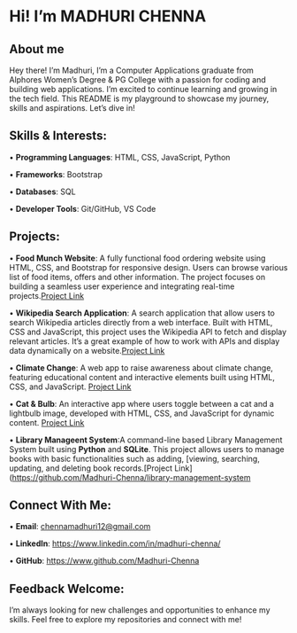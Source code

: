 # Hi! I’m MADHURI CHENNA

## About me
Hey there! I’m Madhuri, I’m a Computer Applications graduate from Alphores Women’s Degree & PG College with a passion for coding and building web applications. I’m excited to continue learning and growing in the tech field. This README is my playground to showcase my journey, skills and aspirations. Let’s dive in!

## Skills & Interests:
• __Programming Languages__: HTML, CSS, JavaScript, Python 

•	__Frameworks__: Bootstrap

•	__Databases__: SQL

•	__Developer Tools__: Git/GitHub, VS Code

## Projects: 
•	__Food Munch Website__: A fully functional food ordering website using HTML, CSS, and Bootstrap for responsive design. Users can browse various list of food items, offers and other information. The project 
     focuses on building a seamless user experience and integrating real-time projects.[Project Link](https://github.com/Madhuri-Chenna/FOODMUNCH-WEBSITE)
  
•	__Wikipedia Search Application__: A search application that allow users to search Wikipedia articles directly from a web interface. Built with HTML, CSS and JavaScript, this project uses the Wikipedia API to 
     fetch and display relevant articles. It’s a great example of how to work with APIs and display data dynamically on a website.[Project Link](https://github.com/Madhuri-Chenna/WIKIPEDIA-SEARCH-APPLICATION)
  
•	__Climate Change__:  A web app to raise awareness about climate change, featuring educational content and interactive elements built using HTML, CSS, and JavaScript.
                        [Project Link](https://github.com/Madhuri-Chenna/CLIMATE-CHANGE)

•	__Cat & Bulb__: An interactive app where users toggle between a cat and a lightbulb image, developed with HTML, CSS, and JavaScript for dynamic content.
                  [Project Link](https://github.com/Madhuri-Chenna/CAT-AND-BULB)

•	__Library Manageent System__:A command-line based Library Management System built using **Python** and **SQLite**. This project allows users to manage books with basic functionalities such as adding,                                           [viewing, searching, updating, and deleting book records.[Project Link](https://github.com/Madhuri-Chenna/library-management-system

## Connect With Me: 
•	__Email__: chennamadhuri12@gmail.com

•	__LinkedIn__: https://www.linkedin.com/in/madhuri-chenna/

•	__GitHub__: https://www.github.com/Madhuri-Chenna
## Feedback Welcome: 
I’m always looking for new challenges and opportunities to enhance my skills. Feel free to explore my repositories and connect with me!   

